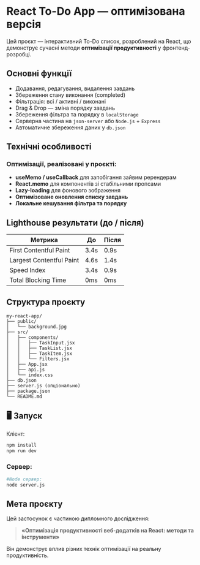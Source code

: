 
# React To-Do App — оптимізована версія

Цей проєкт — інтерактивний To-Do список, розроблений на React, що демонструє сучасні методи **оптимізації продуктивності** у фронтенд-розробці.

## Основні функції

- Додавання, редагування, видалення завдань
- Збереження стану виконання (completed)
- Фільтрація: всі / активні / виконані
- Drag & Drop — зміна порядку завдань
- Збереження фільтра та порядку в `localStorage`
- Серверна частина на `json-server` або `Node.js` + `Express`
- Автоматичне збереження даних у `db.json`

##  Технічні особливості

### Оптимізації, реалізовані у проєкті:

- **useMemo / useCallback** для запобігання зайвим ререндерам
- **React.memo** для компонентів зі стабільними пропсами
- **Lazy-loading** для фонового зображення
- **Оптимізоване оновлення списку завдань**
- **Локальне кешування фільтра та порядку**

## Lighthouse результати (до / після)

| Метрика                   | До       | Після    |
|--------------------------|----------|----------|
| First Contentful Paint   | 3.4s     | 0.9s     |
| Largest Contentful Paint | 4.6s     | 1.4s     |
| Speed Index              | 3.4s     | 0.9s     |
| Total Blocking Time      | 0ms      | 0ms      |

## Структура проєкту
```
my-react-app/
├── public/
│   └── background.jpg
├── src/
│   ├── components/
│   │   ├── TaskInput.jsx
│   │   ├── TaskList.jsx
│   │   ├── TaskItem.jsx
│   │   └── Filters.jsx
│   ├── App.jsx
│   ├── api.js
│   └── index.css
├── db.json
├── server.js (опціонально)
├── package.json
└── README.md
```
## 🖥️ Запуск
Клієнт:

```bash
npm install
npm run dev
```

### Сервер:

```bash
#Node сервер:
node server.js
```

## Мета проєкту

Цей застосунок є частиною дипломного дослідження:
> **«Оптимізація продуктивності веб-додатків на React: методи та інструменти»**

Він демонструє вплив різних технік оптимізації на реальну продуктивність.
